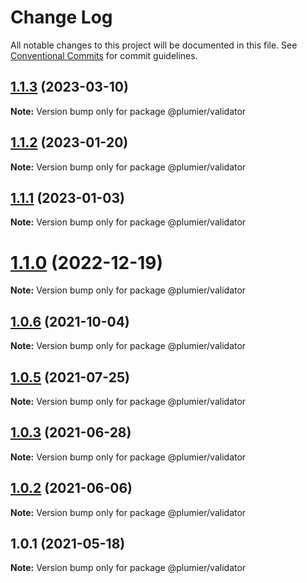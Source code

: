 # Change Log

All notable changes to this project will be documented in this file.
See [Conventional Commits](https://conventionalcommits.org) for commit guidelines.

## [1.1.3](https://github.com/plumier/plumier/compare/v1.1.2...v1.1.3) (2023-03-10)

**Note:** Version bump only for package @plumier/validator





## [1.1.2](https://github.com/plumier/plumier/compare/v1.1.1...v1.1.2) (2023-01-20)

**Note:** Version bump only for package @plumier/validator





## [1.1.1](https://github.com/plumier/plumier/compare/v1.1.0...v1.1.1) (2023-01-03)

**Note:** Version bump only for package @plumier/validator





# [1.1.0](https://github.com/plumier/plumier/compare/v1.0.6...v1.1.0) (2022-12-19)

**Note:** Version bump only for package @plumier/validator





## [1.0.6](https://github.com/plumier/plumier/compare/v1.0.5...v1.0.6) (2021-10-04)

**Note:** Version bump only for package @plumier/validator





## [1.0.5](https://github.com/plumier/plumier/compare/v1.0.4...v1.0.5) (2021-07-25)

**Note:** Version bump only for package @plumier/validator





## [1.0.3](https://github.com/plumier/plumier/compare/v1.0.2...v1.0.3) (2021-06-28)

**Note:** Version bump only for package @plumier/validator





## [1.0.2](https://github.com/plumier/plumier/compare/v1.0.0...v1.0.2) (2021-06-06)

**Note:** Version bump only for package @plumier/validator





## 1.0.1 (2021-05-18)

**Note:** Version bump only for package @plumier/validator
